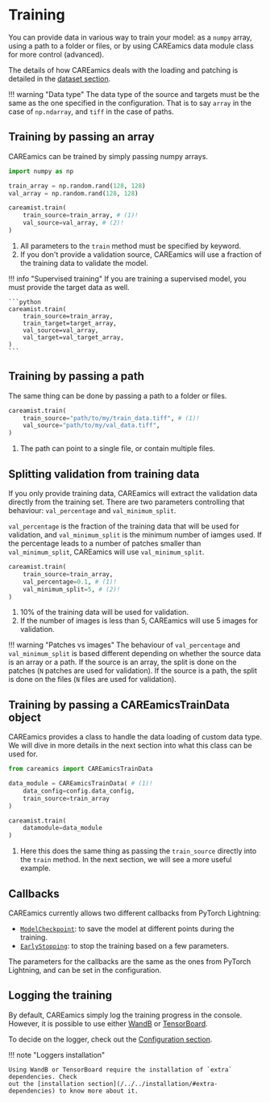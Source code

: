 # Training

You can provide data in various way to train your model: as a `numpy` array, using a
path to a folder or files, or by using CAREamics data module class for more control
(advanced).

The details of how CAREamics deals with the loading and patching is detailed in the
[dataset section](datasets).


!!! warning "Data type"
    The data type of the source and targets must be the same as the one specified in the configuration.
    That is to say `array` in the case of `np.ndarray`, and `tiff` in the case of paths.


## Training by passing an array

CAREamics can be trained by simply passing numpy arrays.

```python title="Training by passing an array"
import numpy as np

train_array = np.random.rand(128, 128)
val_array = np.random.rand(128, 128)

careamist.train(
    train_source=train_array, # (1)!
    val_source=val_array, # (2)!
)
```

1. All parameters to the `train` method must be specified by keyword.
2. If you don't provide a validation source, CAREamics will use a fraction of the training data
   to validate the model.


!!! info "Supervised training"
    If you are training a supervised model, you must provide the target data as well.

    ```python
    careamist.train(
        train_source=train_array,
        train_target=target_array,
        val_source=val_array,
        val_target=val_target_array,
    )
    ```

## Training by passing a path

The same thing can be done by passing a path to a folder or files.

```python title="Training by passing a path"
careamist.train(
    train_source="path/to/my/train_data.tiff", # (1)!
    val_source="path/to/my/val_data.tiff",
)
```

1. The path can point to a single file, or contain multiple files.

## Splitting validation from training data

If you only provide training data, CAREamics will extract the validation data directly
from the training set. There are two parameters controlling that behaviour: `val_percentage`
and `val_minimum_split`.

`val_percentage` is the fraction of the training data that will be used for validation, and
`val_minimum_split` is the minimum number of iamges used. If the percentage leads to a 
number of patches smaller than `val_minimum_split`, CAREamics will use `val_minimum_split`.

```python title="Splitting validation from training data"
careamist.train(
    train_source=train_array,
    val_percentage=0.1, # (1)!
    val_minimum_split=5, # (2)!
)
```

1. 10% of the training data will be used for validation.
2. If the number of images is less than 5, CAREamics will use 5 images for validation.


!!! warning "Patches vs images"
    The behaviour of `val_percentage` and `val_minimum_split` is based different depending
    on whether the source data is an array or a path. If the source is an array, the
    split is done on the patches (`N` patches are used for validation). If the source is a
    path, the split is done on the files (`N` files are used for validation).


## Training by passing a CAREamicsTrainData object

CAREamics provides a class to handle the data loading of custom data type. We will dive 
in more details in the next section into what this class can be used for.

```python title="Training by passing a CAREamicsTrainData object"
from careamics import CAREamicsTrainData

data_module = CAREamicsTrainData( # (1)!
    data_config=config.data_config,
    train_source=train_array
)

careamist.train(
    datamodule=data_module
)
```

1. Here this does the same thing as passing the `train_source` directly into the `train` method.
    In the next section, we will see a more useful example.


## Callbacks

CAREamics currently allows two different callbacks from PyTorch Lightning:

- [`ModelCheckpoint`](https://lightning.ai/docs/pytorch/stable/api/lightning.pytorch.callbacks.ModelCheckpoint.html#lightning.pytorch.callbacks.ModelCheckpoint): to save the model at different points during the training.
- [`EarlyStopping`](https://lightning.ai/docs/pytorch/stable/api/lightning.pytorch.callbacks.EarlyStopping.html#lightning.pytorch.callbacks.EarlyStopping): to stop the training based on a few parameters.

The parameters for the callbacks are the same as the ones from PyTorch Lightning, and
can be set in the configuration.


## Logging the training

By default, CAREamics simply log the training progress in the console. However, it is 
possible to use either [WandB](https://wandb.ai/site) or [TensorBoard](https://pytorch.org/tutorials/recipes/recipes/tensorboard_with_pytorch.html).

To decide on the logger, check out the [Configuration section](../configuration/convenience_functions.md).


!!! note "Loggers installation"

    Using WandB or TensorBoard require the installation of `extra` dependencies. Check
    out the [installation section](/../../installation/#extra-dependencies) to know more about it.
